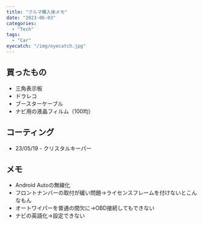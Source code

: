 ```yaml
---
title: "クルマ購入後メモ"
date: "2023-06-03"
categories:
  - "Tech"
tags:
  - "Car"
eyecatch: "/img/eyecatch.jpg"
---
```

## 買ったもの
- 三角表示板
- ドラレコ
- ブースターケーブル
- ナビ用の液晶フィルム（100均）

## コーティング
- 23/05/19 - クリスタルキーパー

## メモ
- Android Autoの無線化
- フロントナンバーの取付が緩い問題→ライセンスフレームを付けないとこんなもん
- オートワイパーを普通の間欠に→OBD接続してもできない
- ナビの英語化→設定できない